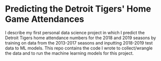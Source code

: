 # Predicting the Detroit Tigers' Home Game Attendances
I describe my first personal data science project in which I predict the Detroit Tigers home attendance numbers for the 2018 and 2019 seasons by training on data from the 2013-2017 seasons and inputting 2018-2019 test data to ML models. This repo contains the code I wrote to collect/wrangle the data and to run the machine learning models for this project.

